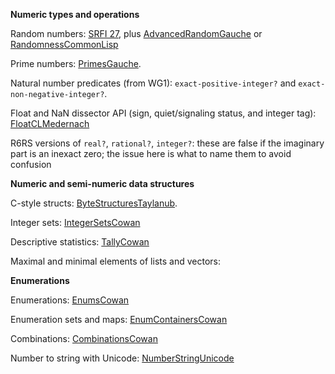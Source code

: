 **Numeric types and operations**

Random numbers: [SRFI 27](http://srfi.schemers.org/srfi-27/srfi-27.html), plus [AdvancedRandomGauche](AdvancedRandomGauche.md) or [RandomnessCommonLisp](RandomnessCommonLisp.md)

Prime numbers:  [PrimesGauche](PrimesGauche.md).

Natural number predicates (from WG1):  `exact-positive-integer?` and `exact-non-negative-integer?`.

Float and NaN dissector API (sign, quiet/signaling status, and integer tag): [FloatCLMedernach](FloatCLMedernach.md)

R6RS versions of `real?`, `rational?`, `integer?`: these are false if the imaginary part is an inexact zero; the issue here is what to name them to avoid confusion

**Numeric and semi-numeric data structures**

C-style structs:  [ByteStructuresTaylanub](https://github.com/TaylanUB/scheme-bytestructures).

Integer sets:  [IntegerSetsCowan](IntegerSetsCowan.md)

Descriptive statistics:  [TallyCowan](TallyCowan.md)

Maximal and minimal elements of lists and vectors:

**Enumerations**

Enumerations: [EnumsCowan](EnumsCowan.md)

Enumeration sets and maps: [EnumContainersCowan](EnumContainersCowan.md)

Combinations: [CombinationsCowan](CombinationsCowan.md)

Number to string with Unicode: [NumberStringUnicode](NumberStringUnicode.md)
